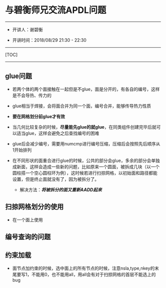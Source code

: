 # 与碧衡师兄交流APDL问题

---

* 开讲人：谢碧衡

* 开讲时间：2018/08/29 21:30 - 22:30

---

[TOC]

---

## glue问题

* 若两个体的两个面接触在一起但是不glue，面是分开的，有各自的编号，这样是不会导热、传力的

* glue相当于焊接，会将面合并为同一个面，编号合并，能够传导热力性质
  
* **要在网格划分前glue才有效**
  
* 当几何比较复杂的时候，**尽量能先glue的就glue**，在同类组件创建完毕后就可以适当glue，这样会避免之后查找编号的困难
  
* glue后会减少编号，需要用numcmp进行编号压缩，压缩后会按照先后顺序从1开始排列

* 在不同形状的面重合进行glue的时候，公共的部分会glue，多余的部分会单独成新面，这样会造成一些新的问题，比如原来一个圆面，被拆成几块（以一个圆柱搭一个空心圆柱环为例），这时候若进行扫掠网格，以初始面和路径都能设置，但是终止面就没有了，因为被拆分了。
  * 解决方法：***将被拆分的面又重新AADD起来***


## 扫掠网格划分的使用

* 在一个面上使用

## 编号查询的问题

## 约束加载

* 面节点加约束的时候，选中面上的所有节点的时候，注意nsla,type,nkey的末尾要写1，不能用0，也不能用all，用all会有对于扫掠网格的首层不能选上的bug

